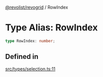 [@revolist/revogrid](README.md) / RowIndex

# Type Alias: RowIndex

```ts
type RowIndex: number;
```

## Defined in

[src/types/selection.ts:11](https://github.com/revolist/revogrid/blob/babcd934a05d11632dc60c6964673e41a780bbb7/src/types/selection.ts#L11)
